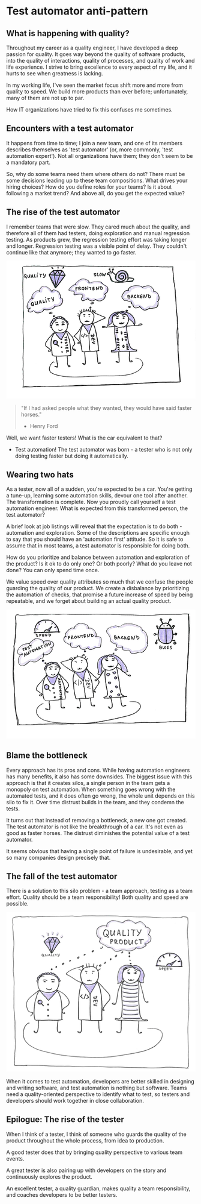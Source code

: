# Test automator anti-pattern
## What is happening with quality?
Throughout my career as a quality engineer, I have developed a deep passion for quality.
It goes way beyond the quality of software products, into the quality of interactions, quality of processes, and quality of work and life experience.
I strive to bring excellence to every aspect of my life, and it hurts to see when greatness is lacking.

In my working life, I've seen the market focus shift more and more from quality to speed.
We build more products than ever before; unfortunately, many of them are not up to par.

How IT organizations have tried to fix this confuses me sometimes.

## Encounters with a test automator
It happens from time to time; I join a new team, and one of its members describes themselves as 'test automator' (or, more commonly, 'test automation expert').
Not all organizations have them; they don't seem to be a mandatory part.

So, why do some teams need them where others do not?
There must be some decisions leading up to these team compositions.
What drives your hiring choices?
How do you define roles for your teams?
Is it about following a market trend?
And above all, do you get the expected value?

## The rise of the test automator
I remember teams that were slow.
They cared much about the quality, and therefore all of them had testers, doing exploration and manual regression testing.
As products grew, the regression testing effort was taking longer and longer.
Regression testing was a visible point of delay.
They couldn't continue like that anymore; they wanted to go faster.

![Slow quality](images/1-cropped.png?raw=true "Slow quality")

> "If I had asked people what they wanted, they would have said faster horses."
> - Henry Ford

Well, we want faster testers! What is the car equivalent to that?
- Test automation! The test automator was born - a tester who is not only doing testing faster but doing it automatically.

## Wearing two hats
As a tester, now all of a sudden, you're expected to be a car.
You're getting a tune-up, learning some automation skills, devour one tool after another.
The transformation is complete.
Now you proudly call yourself a test automation engineer.
What is expected from this transformed person, the test automator?

A brief look at job listings will reveal that the expectation is to do both - automation and exploration.
Some of the descriptions are specific enough to say that you should have an 'automation first' attitude.
So it is safe to assume that in most teams, a test automator is responsible for doing both.

How do you prioritize and balance between automation and exploration of the product?
Is it ok to do only one?
Or both poorly?
What do you leave not done?
You can only spend time once.

We value speed over quality attributes so much that we confuse the people guarding the quality of our product.
We create a disbalance by prioritizing the automation of checks, that promise a future increase of speed by being repeatable, and we forget about building an actual quality product.

![Speedy bugs](images/2-cropped.png?raw=true "Speedy bugs")

## Blame the bottleneck
Every approach has its pros and cons.
While having automation engineers has many benefits, it also has some downsides.
The biggest issue with this approach is that it creates silos, a single person in the team gets a monopoly on test automation.
When something goes wrong with the automated tests, and it does often go wrong, the whole unit depends on this silo to fix it.
Over time distrust builds in the team, and they condemn the tests.

It turns out that instead of removing a bottleneck, a new one got created.
The test automator is not like the breakthrough of a car.
It's not even as good as faster horses.
The distrust diminishes the potential value of a test automator.

It seems obvious that having a single point of failure is undesirable, and yet so many companies design precisely that.

## The fall of the test automator
There is a solution to this silo problem - a team approach, testing as a team effort.
Quality should be a team responsibility! Both quality and speed are possible.

![Fast quality](images/3-cropped.png?raw=true "Fast quality")

When it comes to test automation, developers are better skilled in designing and writing software, and test automation is nothing but software.
Teams need a quality-oriented perspective to identify what to test, so testers and developers should work together in close collaboration.

## Epilogue: The rise of the tester
When I think of a tester, I think of someone who guards the quality of the product throughout the whole process, from idea to production.

A good tester does that by bringing quality perspective to various team events.

A great tester is also pairing up with developers on the story and continuously explores the product.

An excellent tester, a quality guardian, makes quality a team responsibility, and coaches developers to be better testers.
